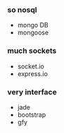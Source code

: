 ### so nosql 
- mongo DB
- mongoose

### much sockets 
- socket.io
- express.io

### very interface
- jade
- bootstrap
- gfy

